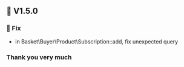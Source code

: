 ## 🔖 V1.5.0
### 🐛 Fix
- in Basket\Buyer\Product\Subscription::add, fix unexpected query


### Thank you very much
